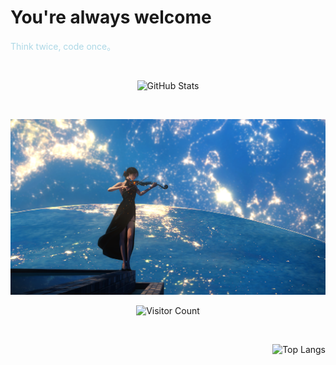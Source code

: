 # You're always welcome

<span style="color:lightblue;">Think twice, code once。</span>


<br> <!-- 这里插入一个空行 -->

<div id="title" align=center>
  <img src="https://github-readme-stats.vercel.app/api?username=luseYang&show_icons=true&theme=calm_pink" alt="GitHub Stats">
  
  <br> <!-- -->

  ![](https://github.com/luseYang/luseYang/blob/main/life.png)
  
  <img src="https://profile-counter.glitch.me/luseYang/count.svg" alt="Visitor Count">
  
  <br> <!-- -->
  
</div>


<div align=right>
    <img src="https://github-readme-stats.vercel.app/api/top-langs/?username=luseYang&layout=compact&theme=calm_pink" alt="Top Langs">
</div>

